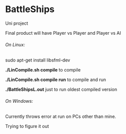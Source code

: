 # BattleShips
Uni project 

Final product will have Player vs Player and Player vs AI


###### On Linux:

sudo apt-get install libsfml-dev

**./LinCompile.sh compile**    to compile

**./LinCompile.sh compile run**     to compile and run

**./BattleShipsL.out**      just to run oldest compiled version



###### On Windows:

Currently throws error at run on PCs other than mine. 

Trying to figure it out
